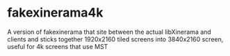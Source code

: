 fakexinerama4k
==============

A version of fakexinerama that site between the actual libXinerama and clients and sticks together 1920x2160 tiled screens into 3840x2160 screen, useful for 4k screens that use MST
